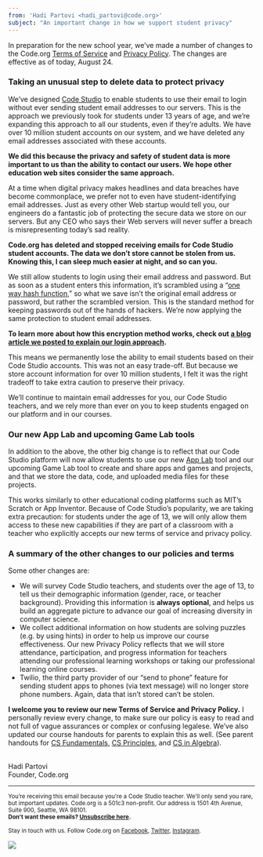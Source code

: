 ```yaml
---
from: 'Hadi Partovi <hadi_partovi@code.org>'
subject: "An important change in how we support student privacy"
---
```


In preparation for the new school year, we’ve made  a number of changes to the Code.org [Terms of Service](http://code.org/tos) and [Privacy Policy](http://code.org/privacy).  The changes are effective as of today, August 24.  

### Taking an unusual step to delete data to protect privacy

We’ve designed [Code Studio](http://studio.code.org) to enable students to use their email to login without ever sending student email addresses to our servers. This is the approach we previously took for students under 13 years of age, and we’re expanding this approach to all our students, even if they’re adults. We have over 10 million student accounts on our system, and we have deleted any email addresses associated with these accounts.

**We did this because the privacy and safety of student data is more important to us than the ability to contact our users. We hope other education web sites consider the same approach.**

At a time when digital privacy makes headlines and data breaches have become commonplace, we prefer not to even have student-identifying email addresses. Just as every other Web startup would tell you, our engineers do a fantastic job of protecting the secure data we store on our servers. But any CEO who says their Web servers will never suffer a breach is misrepresenting today’s sad reality.

**Code.org has deleted and stopped receiving emails for Code Studio student accounts. The data we don’t store cannot be stolen from us. Knowing this, I can sleep much easier at night, and so can you.**

We still allow students to login using their email address and password. But as soon as a student enters this information, it’s scrambled using a “[one way hash function](http://www.aspencrypt.com/crypto101_hash.html),” so what we save isn’t the original email address or password, but rather the scrambled version. This is the standard method for keeping passwords out of the hands of hackers. We’re now applying the same protection to student email addresses.

**To learn more about how this encryption method works, check out [a blog article we posted to explain our login approach](http://blog.code.org/post/147756946588/).**

This means we permanently lose the ability to email students based on their Code Studio accounts. This was not an easy trade-off. But because we store account information for over 10 million students, I felt it was the right tradeoff to take extra caution to preserve their privacy.

We’ll continue to maintain email addresses for you, our Code Studio teachers, and we rely more than ever on you to keep students engaged on our platform and in our courses. 

### Our new App Lab and upcoming Game Lab tools

In addition to the above, the other big change is to reflect that our Code Studio platform will now allow students to use our new [App Lab](https://code.org/educate/applab) tool and our upcoming Game Lab tool to create and share apps and games and projects, and that we store the data, code, and uploaded media files for these projects. 

This works similarly to other educational coding platforms such as MIT’s Scratch or App Inventor. Because of Code Studio’s popularity, we are taking extra precaution: for students under the age of 13, we will only allow them access to these new capabilities if they are part of a classroom with a teacher who explicitly accepts our new terms of service and privacy policy.

### A summary of the other changes to our policies and terms

Some other changes are:

* We will survey Code Studio teachers, and students over the age of 13, to tell us their demographic information (gender, race, or teacher background). Providing this information is **always optional**, and helps us build an aggregate picture to advance our goal of increasing diversity in computer science.
* We collect additional information on how students are solving puzzles (e.g. by using hints) in order to help us improve our course effectiveness. Our new Privacy Policy reflects that we will store attendance, participation, and progress information for teachers attending our professional learning workshops or taking our professional learning online courses. 
* Twilio, the third party provider of our “send to phone” feature for sending student apps to phones (via text message) will no longer store phone numbers. Again, data that isn’t stored can’t be stolen.

**I welcome you to review our new Terms of Service and Privacy Policy.** I personally review every change, to make sure our policy is easy to read and not full of vague assurances or complex or confusing legalese. We’ve also updated our course handouts for parents to explain this as well. (See parent handouts for [CS Fundamentals](https://code.org/privacy/student-privacy), [CS Principles](https://code.org/curriculum/docs/csp/parent-handout), and [CS in Algebra](https://code.org/curriculum/docs/algebra/parent-handout)). 


<br/>
Hadi Partovi<br />
Founder, Code.org
<br />

<hr>

<small>You’re receiving this email because you're a Code Studio teacher. We'll only send you rare, but important updates. Code.org is a 501c3 non-profit. Our address is 1501 4th Avenue, Suite 900, Seattle, WA 98101.</small> <br />
<small><strong>Don't want these emails? <a href="<%= unsubscribe_link %>">Unsubscribe here</a>.</strong></small></p>
<p><small>Stay in touch with us. Follow Code.org on
<a href="https://www.facebook.com/Code.org">Facebook</a>, <a href="https://twitter.com/codeorg">Twitter</a>, <a href="https://instagram.com/codeorg">Instagram</a>.
</small></p>

![](<%= tracking_pixel %>)